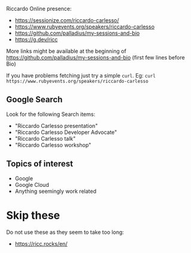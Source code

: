 
Riccardo Online presence:

* https://sessionize.com/riccardo-carlesso/
* https://www.rubyevents.org/speakers/riccardo-carlesso
* https://github.com/palladius/my-sessions-and-bio
* https://g.dev/ricc

More links might be available at the beginning of https://github.com/palladius/my-sessions-and-bio (first few lines before Bio)

If you have problems fetching just try a simple `curl`. Eg: `curl https://www.rubyevents.org/speakers/riccardo-carlesso`

## Google Search

Look for the following Search items:

* "Riccardo Carlesso presentation"
* "Riccardo Carlesso Developer Advocate"
* "Riccardo Carlesso talk"
* "Riccardo Carlesso workshop"

## Topics of interest

* Google
* Google Cloud
* Anything seemingly work related


# Skip these

Do not use these as they seem to take too long:

* https://ricc.rocks/en/
